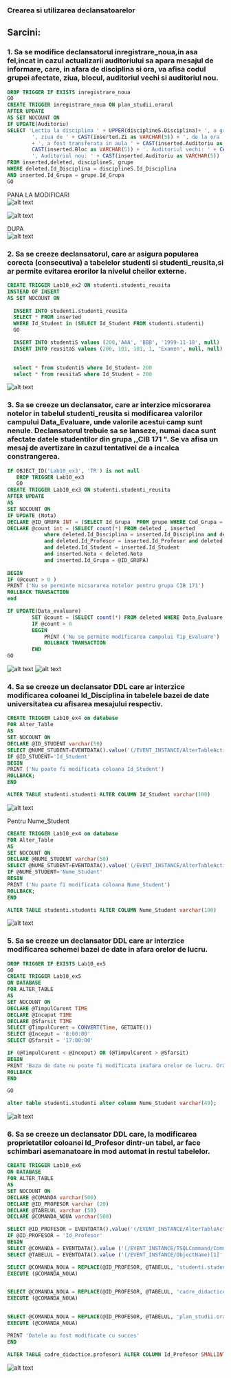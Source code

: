 ### Crearea si utilizarea declansatoarelor

## Sarcini:
### 1. Sa se modifice declansatorul inregistrare_noua,in asa fel,incat in cazul actualizarii auditoriului sa apara mesajul de informare, care, in afara de disciplina si ora, va afisa codul grupei afectate, ziua, blocul, auditoriul vechi si auditoriul nou.

```SQL
DROP TRIGGER IF EXISTS inregistrare_noua 
GO
CREATE TRIGGER inregistrare_noua ON plan_studii.orarul
AFTER UPDATE
AS SET NOCOUNT ON
IF UPDATE(Auditoriu)
SELECT 'Lectia la disciplina ' + UPPER(disciplineS.Disciplina)+ ', a grupei ' + grupe.Cod_Grupa +
		', ziua de ' + CAST(inserted.Zi as VARCHAR(5)) + ', de la ora ' + CAST(inserted.Ora as VARCHAR(5))
		+ ', a fost transferata in aula ' + CAST(inserted.Auditoriu as VARCHAR(5)) + ', Blocul '+
		CAST(inserted.Bloc as VARCHAR(5)) + '. Auditoriul vechi: ' + CAST(deleted.Auditoriu as VARCHAR(5))+
		', Auditoriul nou: ' + CAST(inserted.Auditoriu as VARCHAR(5))
FROM inserted,deleted, disciplineS, grupe
WHERE deleted.Id_Disciplina = disciplineS.Id_Disciplina
AND inserted.Id_Grupa = grupe.Id_Grupa
GO
```
PANA LA MODIFICARI <br>
![alt text](https://github.com/AlinaGomeniuc/Data-Base/blob/master/Lab10/images/VirtualBox_Alina_04_12_2018_18_08_37.png)

![alt text](https://github.com/AlinaGomeniuc/Data-Base/blob/master/Lab10/images/VirtualBox_Alina_04_12_2018_18_09_31.png)

DUPA<br>
![alt text](https://github.com/AlinaGomeniuc/Data-Base/blob/master/Lab10/images/VirtualBox_Alina_04_12_2018_18_10_02.png)

### 2. Sa se creeze declansatorul, care ar asigura popularea corecta (consecutiva) a tabelelor studenti si studenti_reusita,si ar permite evitarea erorilor la nivelul cheilor externe.

```SQL
CREATE TRIGGER Lab10_ex2 ON studenti.studenti_reusita
INSTEAD OF INSERT
AS SET NOCOUNT ON
   
  INSERT INTO studenti.studenti_reusita 
  SELECT * FROM inserted
  WHERE Id_Student in (SELECT Id_Student FROM studenti.studenti)
  GO

  INSERT INTO studentiS values (200,'AAA', 'BBB', '1999-11-18', null)
  INSERT INTO reusitaS values (200, 101, 101, 1, 'Examen', null, null)

 
  select * from studentiS where Id_Student= 200
  select * from reusitaS where Id_Student = 200
  ```
  ![alt text](https://github.com/AlinaGomeniuc/Data-Base/blob/master/Lab10/images/VirtualBox_Alina_05_12_2018_00_09_32.png)

### 3. Sa se creeze un declansator, care ar interzice micsorarea notelor in tabelul studenti_reusita si modificarea valorilor campului Data_Evaluare, unde valorile acestui camp sunt nenule. Declansatorul trebuie sa se lanseze, numai daca sunt afectate datele studentilor din grupa ,,CIB 171 ". Se va afisa un mesaj de avertizare in cazul tentativei de a incalca constrangerea.

```SQL
IF OBJECT_ID('Lab10_ex3', 'TR') is not null
   DROP TRIGGER Lab10_ex3
   GO
CREATE TRIGGER Lab10_ex3 ON studenti.studenti_reusita
AFTER UPDATE
AS
SET NOCOUNT ON
IF UPDATE (Nota)
DECLARE @ID_GRUPA INT = (SELECT Id_Grupa  FROM grupe WHERE Cod_Grupa = 'CIB171')
DECLARE @count int = (SELECT count(*) FROM deleted , inserted 
			where deleted.Id_Disciplina = inserted.Id_Disciplina and deleted.Id_Grupa = inserted.Id_Grupa 
			and deleted.Id_Profesor = inserted.Id_Profesor and deleted.Tip_Evaluare = inserted.Tip_Evaluare 
			and deleted.Id_Student = inserted.Id_Student
			and inserted.Nota < deleted.Nota 
			and inserted.Id_Grupa = @ID_GRUPA)
	
BEGIN
IF (@count > 0 )
PRINT ('Nu se perminte micsorarea notelor pentru grupa CIB 171')
ROLLBACK TRANSACTION
end

IF UPDATE(Data_evaluare)
		SET @count = (SELECT count(*) FROM deleted WHERE Data_Evaluare is not null and Id_Grupa = @ID_GRUPA)
		IF @count > 0
		BEGIN
			PRINT ('Nu se permite modificarea campului Tip_Evaluare')
			ROLLBACK TRANSACTION
		END
GO
```
![alt text](https://github.com/AlinaGomeniuc/Data-Base/blob/master/Lab10/images/VirtualBox_Alina_05_12_2018_01_10_48.png)
![alt text](https://github.com/AlinaGomeniuc/Data-Base/blob/master/Lab10/images/VirtualBox_Alina_05_12_2018_01_26_05.png)

### 4. Sa se creeze un declansator DDL care ar interzice modificarea coloanei ld_Disciplina in tabelele bazei de date universitatea cu afisarea mesajului respectiv.
```SQL
CREATE TRIGGER Lab10_ex4 on database
FOR Alter_Table
AS 
SET NOCOUNT ON
DECLARE @ID_STUDENT varchar(50)
SELECT @NUME_STUDENT=EVENTDATA().value('(/EVENT_INSTANCE/AlterTableActionList/*/Columns/Name)[1]', 'nvarchar(100)') 
IF @ID_STUDENT='Id_Student'
BEGIN 
PRINT ('Nu poate fi modificata coloana Id_Student')
ROLLBACK;
END

ALTER TABLE studenti.studenti ALTER COLUMN Id_Student varchar(100)
```
![alt text](https://github.com/AlinaGomeniuc/Data-Base/blob/master/Lab10/images/VirtualBox_Alina_06_12_2018_22_50_19.png)

Pentru Nume_Student
```SQL
CREATE TRIGGER Lab10_ex4 on database
FOR Alter_Table
AS 
SET NOCOUNT ON
DECLARE @NUME_STUDENT varchar(50)
SELECT @NUME_STUDENT=EVENTDATA().value('(/EVENT_INSTANCE/AlterTableActionList/*/Columns/Name)[1]', 'nvarchar(100)') 
IF @NUME_STUDENT='Nume_Student'
BEGIN 
PRINT ('Nu poate fi modificata coloana Nume_Student')
ROLLBACK;
END

ALTER TABLE studenti.studenti ALTER COLUMN Nume_Student varchar(100)
```
![alt text](https://github.com/AlinaGomeniuc/Data-Base/blob/master/Lab10/images/VirtualBox_Alina_06_12_2018_23_07_34.png)


### 5. Sa se creeze un declansator DDL care ar interzice modificarea schemei bazei de date in afara orelor de lucru.
```SQL
DROP TRIGGER IF EXISTS Lab10_ex5
GO
CREATE TRIGGER Lab10_ex5 
ON DATABASE
FOR ALTER_TABLE
AS
SET NOCOUNT ON
DECLARE @TimpulCurent TIME
DECLARE @Inceput TIME
DECLARE @Sfarsit TIME
SELECT @TimpulCurent = CONVERT(Time, GETDATE())
SELECT @Inceput = '8:00:00'
SELECT @Sfarsit = '17:00:00'

IF (@TimpulCurent < @Inceput) OR (@TimpulCurent > @Sfarsit)
BEGIN	
PRINT 'Baza de date nu poate fi modificata inafara orelor de lucru. Ora curenta: ' + cast(@TimpulCurent as VARCHAR(20))
ROLLBACK
END

GO

alter table studenti.studenti alter column Nume_Student varchar(49);
```
![alt text](https://github.com/AlinaGomeniuc/Data-Base/blob/master/Lab10/images/VirtualBox_Alina_06_12_2018_21_13_29.png)


### 6. Sa se creeze un declansator DDL care, la modificarea proprietatilor coloanei ld_Profesor dintr-un tabel, ar face schimbari asemanatoare in mod automat in restul tabelelor.
```SQL
CREATE TRIGGER Lab10_ex6
ON DATABASE
FOR ALTER_TABLE
AS
SET NOCOUNT ON
DECLARE @COMANDA varchar(500)
DECLARE @ID_PROFESOR varchar (20)
DECLARE @TABELUL varchar (50)
DECLARE @COMANDA_NOUA varchar(500)

SELECT @ID_PROFESOR = EVENTDATA().value('(/EVENT_INSTANCE/AlterTableActionList/*/Columns/Name)[1]', 'nvarchar(max)')
IF @ID_PROFESOR = 'Id_Profesor'
BEGIN
SELECT @COMANDA = EVENTDATA().value ('(/EVENT_INSTANCE/TSQLCommand/CommandText)[1]', 'nvarchar(max)')
SELECT @TABELUL = EVENTDATA().value ('(/EVENT_INSTANCE/ObjectName)[1]','nvarchar(max)')

SELECT @COMANDA_NOUA = REPLACE(@ID_PROFESOR, @TABELUL, 'studenti.studenti_reusita');
EXECUTE (@COMANDA_NOUA)


SELECT @COMANDA_NOUA = REPLACE(@ID_PROFESOR, @TABELUL, 'cadre_didactice.profesori');
EXECUTE (@COMANDA_NOUA)


SELECT @COMANDA_NOUA = REPLACE(@ID_PROFESOR, @TABELUL, 'plan_studii.orarul');
EXECUTE (@COMANDA_NOUA)

PRINT 'Datele au fost modificate cu succes'
END

ALTER TABLE cadre_didactice.profesori ALTER COLUMN Id_Profesor SMALLINT
```
![alt text](https://github.com/AlinaGomeniuc/Data-Base/blob/master/Lab10/images/VirtualBox_Alina_07_12_2018_22_12_58.png)
